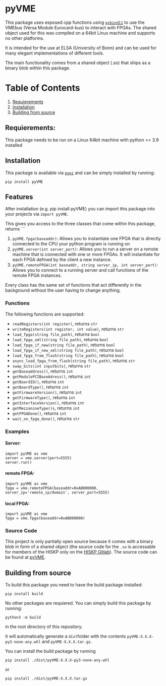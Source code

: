 # pyVME
This package uses exposed cpp functions using [```pybind11```](https://pybind11.readthedocs.io/en/stable/index.html) to use the VMEbus (Versa Module Eurocard-bus) to interact with FPGAs. 
The shared object used for this was compiled on a 64bit Linux machine and supports no other platforms.

It is intended for the use at ELSA (University of Bonn) and can be used for many elegant implementations of different tools.

The main functionality comes from a shared object (.so) that ships as a binary blob within this package. 

# Table of Contents
1. [Requierements](#Requierements)
2. [Installation](#Installation)
3. [Building from source](#Building-from-source)
   
## Requierements:
This package needs to be run on a Linux 64bit machine with python >= 3.9 installed

## Installation
This package is available via [```pypi```](https://pypi.org) and can be simply installed by running:

    pip install pyVME

## Features
After installation (e.g. pip install pyVME) you can import this package into your projects via ```import pyVME```.

This gives you access to the three classes that come within this package, returns ```
1. ```pyVME.fpga(baseaddr)```: Allows you to instantiate one FPGA that is directly connected to the CPU your python program is running on
2. ```pyVME.server(int server_port)```: Allows you to run a server on a remote machine that is connected with one or more FPGAs. It will instantiate for each FPGA defined by the client a new instance.  
3. ```pyVME.remoteFPGA(int baseaddr, string server_ip, int server_port)```: Allows you to connect to a running server and call functions of the remote FPGA instances.

Every class has the same set of functions that act differently in the background without the user having to change anything.

### Functions
The following functions are supported:
- ```readRegisters(int register)```, returns ```str```
- ```writeRegisters(int register, int value)```, returns ```str```
- ```load_fpga(string file_path)```, returns ```bool```
- ```load_fpga_xml(string file_path)```, returns ```bool```
- ```load_fpga_if_new(string file_path)```, returns ```bool```
- ```load_fpga_if_new_xml(string file_path)```, returns ```bool```
- ```load_fpga_from_flash(string file_path)```, returns ```bool```
- ```async_load_fpga_from_flash(string file_path)```, returns ```str```
- ```swap_bits(int inputbits)```, returns ```str```
- ```getBaseaddress()```, returns ```int```
- ```getModulePCIBaseAdress()```, returns ```int```
- ```getBoardID()```, returns ```int```
- ```getBoardType()```, returns ```int```
- ```getFirmwareVersion()```, returns ```int```
- ```getFirmwareType()```, returns ```int```
- ```getInterfaceVersion()```, returns ```int```
- ```getMezzanineType()s```, returns ```int```
- ```getFPGADone()```, returns ```int```
- ```wait_on_fpga_done()```, returns ```str```

### Examples
#### Server:
```
import pyVME as vme
server = vme.server(port=5555)
server.run()
```

#### remote FPGA:
```
import pyVME as vme
fpga = vme.remoteFPGA(baseaddr=0xAB000000, server_ip='remote_ip/domain', server_port=5555)
```
#### local FPGA:
```
import pyVME as vme
fpga = vme.fpga(baseaddr=0xAB000000)
```

### Source Code
This project is only partially open source because it comes with a binary blob in form of a shared object (the source code for the ```.so``` is accessable for members of the HISKP only on the [HISKP Gitlab](https://agthoma.hiskp.uni-bonn.de/gitlab/CB/daq/daq-tr/-/tree/master/utilities/pyVME)). 
The source code can be found at [pyVME](https://github.com/dschuechter/pyVME).

## Building from source
To build this package you need to have the build package installed:
```
pip install build
```
No other packages are requiered. You can simply build this package by running:
```
python3 -m build
```
in the root directory of this repository.

It will automatically generate a ```dist```folder with the contents ```pyVME-X.X.X-py3-none-any.whl``` and ```pyVME-X.X.X.tar.gz```.

You can install the build package by running 
```
pip install ./dist/pyVME-X.X.X-py3-none-any.whl
```
or

```
pip install ./dist/pyVME-X.X.X.tar.gz   
```